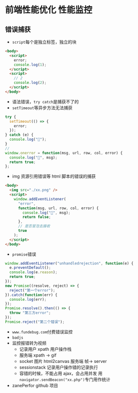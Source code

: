 # 前端性能优化 性能监控

## 错误捕获

- `script`每个是独立标签，独立的块

```html
<body>
  <script>
    error;
    console.log(1);
  </script>
  <script>
    // 2
    console.log(2);
  </script>
</body>
```

- 语法错误，`try catch`是捕获不了的
- `setTimeout`等异步方法无法捕获

```js
try {
  setTimeout(() => {
    error;
  });
} catch (e) {
  console.log("🍇");
}
//
window.onerror = function(msg, url, row, col, error) {
  console.log("🌺", msg);
  return true;
};
```

- img 资源引用错误等 html 脚本的错误的捕获

```html
<body>
  <img src="./xx.png" />
  <script>
    window.addEventListener(
      "error",
      function(msg, url, row, col, error) {
        console.log("🌺", msg);
        return false;
      },
      // 是否冒泡去接收
      true
    );
  </script>
</body>
```

- `promise`错误

```js
window.addEventListener("unhandledrejection", function(e) {
  e.preventDefault();
  console.log(e.reason);
  return true;
});
new Promise((resolve, reject) => {
  reject("第一个error");
}).catch(function(err) {
  console.log(err);
});
Promise.resolve().then(() => {
  throw "第三方error";
});
Promise.reject("第二个错误");
```

- `www.fundebug.com`付费错误监控
- `badjs`
- 监控报错转为视频
  - 记录用户 xpath 用户操作栈
  - 服务端 xpath -> gif
  - socket 图片 html2canvas 服务端 帧-> server
  - sessionstack 记录用户操作错的记录执行
  - 容错的时候，不能占用 ajax，会占用并发 用`navigator.sendBeacon("xx.php")`专门用作统计
- zanePerfor github 项目

